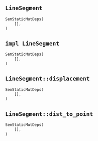 ## `LineSegment`

```rust
SemStaticMutDeps(
    [],
)
```

## `impl LineSegment`

```rust
SemStaticMutDeps(
    [],
)
```

## `LineSegment::displacement`

```rust
SemStaticMutDeps(
    [],
)
```

## `LineSegment::dist_to_point`

```rust
SemStaticMutDeps(
    [],
)
```
